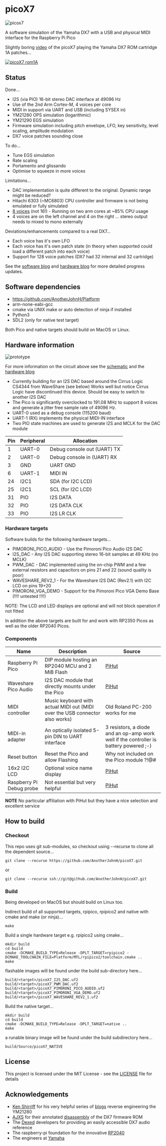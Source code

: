 # picoX7

![picox7](docs/picoX7.png)

A software simulation of the Yamaha DX7 with a USB and physical MIDI interface for the Raspberry Pi Pico

Slightly boring [video](https://youtu.be/ZSuNV67vHK8) of the picoX7 playing the Yamaha DX7 ROM cartridge 1A patches...

[![picoX7 rom1A](http://img.youtube.com/vi/7_5bl6q7xVs/0.jpg)](https://youtu.be/ZSuNV67vHK8)

## Status

Done...
   + I2S (via PIO) 16-bit stereo DAC interface at 49096 Hz
   + Use of the 2nd Arm Cortex-M, 4 voices per core
   + MIDI in support via UART and USB (including SYSEX in)
   + YM21280 OPS simulation (logarithmic)
   + YM21290 EGS simulation
   + Firmware simulation including pitch envelope, LFO, key sensitivity, level scaling, amplitude modulation
   + DX7 voice patches sounding close

To do...
   - Tune EGS simulation
   - Rate scaling
   - Portamento and glissando
   - Optimise to squeeze in more voices

Limitations...
   - DAC implementation is quite different to the original. Dynamic range might be reduced?
   - Hitachi 6303 (~MC6803) CPU controller and firmware is not being emulated or fully simulated
   - [8 voices](https://github.com/AnotherJohnH/picoX7/wiki/Software-Blog#16th-july-2023) (not 16!) - Running on two arm cores at ~85% CPU usage
   - 4 voices are on the left channel and 4 on the right ... stereo output needs to mixed to mono externally

Deviations/enhancements compared to a real DX7...
   + Each voice has it's own LFO
   + Each voice has it's own patch state (in theory when supported could load a different patch into each voice)
   + Support for 128 voice patches (DX7 had 32 internal and 32 cartridge)

See the [software blog](https://github.com/AnotherJohnH/picoX7/wiki/Software-Blog) and [hardware blog](https://github.com/AnotherJohnH/picoX7/wiki/Hardware-Blog)  for more detailed progress updates.

## Software dependencies

+ https://github.com/AnotherJohnH/Platform
+ arm-none-eabi-gcc
+ cmake via UNIX make or auto detection of ninja if installed
+ Python3
+ SDL2 (only for native test target)

Both Pico and native targets should build on MacOS or Linux.

## Hardware information

![prototype](docs/breadboard_v0.04.jpg)

For more information on the circuit above see  the [schematic](https://github.com/AnotherJohnH/picoX7/blob/main/docs/schematic_v0.05.pdf) and the [hardware blog](https://github.com/AnotherJohnH/picoX7/wiki/Hardware-Blog)

+ Currently building for an I2S DAC based around the Cirrus Logic CS4344 from WaveShare
(see below)
Works well but notice Cirrus Logic have discontinued this device. Should be easy to switch
to another I2S DAC
+ The Pico is significantly overclocked to 191.08 MHz to support 8 voices and generate a jitter free sample rate of 49096 Hz.
+ UART-0 used as a debug console  (115200 baud)
+ UART-1 (RX) implements the physical MIDI-IN interface
+ Two PIO state machines are used to generate I2S and MCLK for the DAC module

|Pin|Peripheral|Allocation|
|---|---|---|
|1|UART-0|Debug console out (UART) TX|
|2|UART-0|Debug console in (UART) RX|
|3|GND|UART GND|
|6|UART-1|MIDI IN|
|24|I2C1|SDA (for I2C LCD)|
|25|I2C1|SCL (for I2C LCD)|
|31|PIO|I2S DATA|
|32|PIO|I2S DATA CLK|
|33|PIO|I2S LR CLK|

### Hardware targets

Software builds for the following hardware targets...
+ PIMORONI_PICO_AUDIO - Use the Pimoroni Pico Audio I2S DAC
+ I2S_DAC - Any I2S DAC supporting stereo 16-bit samples at 49 KHz (no MCLK)
+ PWM_DAC - DAC implemented using the on-chip PWM and a few external resistors and capacitors on pins 21 and 22 (sound quality is poor)
+ WAVESHARE_REV2_1 - For the Waveshare I2S DAC (Rev2.1) with I2C LCD on pins 19+20
+ PIMORONI_VGA_DEMO - Support for the Pimoroni Pico VGA Demo Base (!!!! untested !!!!)

NOTE: The LCD and LED displays are optional and will not block operation if not fitted

In addition the above targets are built for and work with RP2350 Picos as well as the older RP2040 Picos.

### Components

|Name|Description|Source|
|---|---|---|
|Raspberry Pi Pico|DIP module hosting an RP2040 MCU and 2 MiB Flash|[PiHut](https://thepihut.com/products/raspberry-pi-pico?variant=41925332566211)|
|Waveshare Pico Audio|I2S DAC module that directly mounts under the Pico|[PiHut](https://thepihut.com/products/pico-audio-audio-module-for-raspberry-pi-pico-inc-speakers)|
|MIDI controller|Music keyboard with actual MIDI out (MIDI over the USB connector also works)|Old Roland PC-200 works for me|
|MIDI-in adapter|An optically isolated 5-pin DIN to UART interface|3 resistors, a diode and an op-amp work well if the controller is battery powered ;-)|
|Reset button|Reset the Pico and allow Flashing|Why not included on the Pico module ?!@#|
|16x2 I2C LCD|Optional voice name display|[PiHut](https://thepihut.com/products/lcd1602-i2c-module)|
|Raspberry Pi Debug probe|Not essential but very helpful|[PiHut](https://thepihut.com/products/raspberry-pi-debug-probe)|

**NOTE** No particular affiliation with PiHut but they have a nice selection and excellent service

## How to build

### Checkout

This repo uses git sub-modules, so checkout using --recurse to clone all the
dependent source...

    git clone --recurse https://github.com/AnotherJohnH/picoX7.git

or

    git clone --recurse ssh://git@github.com/AnotherJohnH/picoX7.git

### Build

Being developed on MacOS but should build on Linux too.

Indirect build of all supported targets, rpipico, rpipico2 and native with cmake and make (or ninja)...

    make

Build a single hardware target e.g. rpipico2 using cmake...

    mkdir build
    cd build
    cmake -DCMAKE_BUILD_TYPE=Release -DPLT_TARGET=rpipico2 -DCMAKE_TOOLCHAIN_FILE=Platform/MTL/rpipico2/toolchain.cmake ..
    make

flashable images will be found under the build sub-directory here...

    build/<target>/picoX7_I2S_DAC.uf2
    build/<target>/picoX7_PWM_DAC.uf2
    build/<target>/picoX7_PIMORONI_PICO_AUDIO.uf2
    build/<target>/picoX7_PIMORONI_VGA_DEMO.uf2
    build/<target>/picoX7_WAVESHARE_REV2_1.uf2

Build the native target...

    mkdir build
    cd build
    cmake -DCMAKE_BUILD_TYPE=Release -DPLT_TARGET=native ..
    make

a runable binary image will be found under the build subdirectory here...

    build/Source/picoX7_NATIVE

## License

This project is licensed under the MIT License - see the [LICENSE](LICENSE) file for details

## Acknowledgements

 + [Ken Shirriff](https://github.com/shirriff) for his very helpful series of [blogs](https://www.righto.com/2021/11/reverse-engineering-yamaha-dx7.html) reverse engineering the YM21280
 + [AJXS](https://github.com/ajxs) for their annotated [disassembly](https://ajxs.me/blog/Yamaha_DX7_Firmware_ROM_Disassembly.html) of the DX7 firmware ROM
 + The [Dexed](https://asb2m10.github.io/dexed) developers for providing an easily accessible DX7 audio reference
 + The raspberry-pi foundation for the innovative [RP2040](https://www.raspberrypi.com/documentation/microcontrollers/rp2040.html)
 + The engineers at [Yamaha](https://www.yamaha.com/en/about/design/synapses/id_009)
